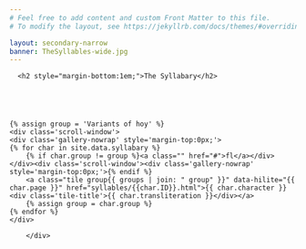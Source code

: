 ```yaml
---
# Feel free to add content and custom Front Matter to this file.
# To modify the layout, see https://jekyllrb.com/docs/themes/#overriding-theme-defaults

layout: secondary-narrow
banner: TheSyllables-wide.jpg
---
```

<div class='row'>

  <div class='col-sm-12'>

      <h2 style="margin-bottom:1em;">The Syllabary</h2>
      
      
           
    

	{% assign group = 'Variants of hoy' %}
	<div class='scroll-window'>
	<div class='gallery-nowrap' style='margin-top:0px;'>
	{% for char in site.data.syllabary %}
	    {% if char.group != group %}<a class="" href="#">fl</a></div></div><div class='scroll-window'><div class='gallery-nowrap' style='margin-top:0px;'>{% endif %}
	    <a class="tile group{{ groups | join: " group" }}" data-hilite="{{ char.page }}" href="syllables/{{char.ID}}.html">{{ char.character }}<div class='tile-title'>{{ char.transliteration }}</div></a>
	    {% assign group = char.group %}
	{% endfor %}
	</div>

        </div>       
      
	      

  </div> <!-- /.col -->



</div>

<script>


jQuery(document).ready(function(){
  
  
	
  jQuery(".flashcards-open").click(function(e){
    var rel = jQuery(this).attr('rel');
    console.log(rel);
    current_set = rel;
    showNext();
    jQuery('#flashcards').show();
    e.preventDefault();
  }); 
  
  jQuery(".flashcards-close").click(function(e){
    jQuery('#flashcards').hide();
    e.preventDefault();
  });	
  	showNext();

});
</script>
    







